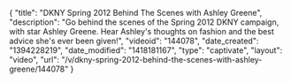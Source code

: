 {
    "title": "DKNY Spring 2012 Behind The Scenes with Ashley Greene",
    "description": "Go behind the scenes of the Spring 2012 DKNY campaign, with star Ashley Greene. Hear Ashley's thoughts on fashion and the best advice she's ever been given!",
    "videoid": "144078",
    "date_created": "1394228219",
    "date_modified": "1418181167",
    "type": "captivate",
    "layout": "video",
    "url": "\/v\/dkny-spring-2012-behind-the-scenes-with-ashley-greene\/144078"
}